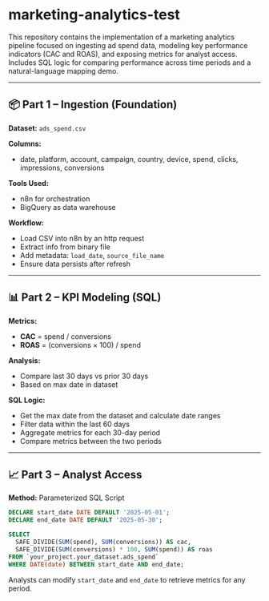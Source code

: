 # marketing-analytics-test
This repository contains the implementation of a marketing analytics pipeline focused on ingesting ad spend data, modeling key performance indicators (CAC and ROAS), and exposing metrics for analyst access. Includes SQL logic for comparing performance across time periods and a natural-language mapping demo.

---

## 📦 Part 1 – Ingestion (Foundation)

**Dataset:** `ads_spend.csv`

**Columns:**
- date, platform, account, campaign, country, device, spend, clicks, impressions, conversions

**Tools Used:**
- n8n for orchestration
- BigQuery as data warehouse

**Workflow:**
- Load CSV into n8n by an http request
- Extract info from binary file
- Add metadata: `load_date`, `source_file_name`
- Ensure data persists after refresh

---

## 📊 Part 2 – KPI Modeling (SQL)

**Metrics:**
- **CAC** = spend / conversions
- **ROAS** = (conversions × 100) / spend

**Analysis:**
- Compare last 30 days vs prior 30 days
- Based on max date in dataset

**SQL Logic:**
- Get the max date from the dataset and calculate date ranges
- Filter data within the last 60 days
- Aggregate metrics for each 30-day period
- Compare metrics between the two periods

---

## 📈 Part 3 – Analyst Access

**Method:** Parameterized SQL Script

```sql
DECLARE start_date DATE DEFAULT '2025-05-01';
DECLARE end_date DATE DEFAULT '2025-05-30';

SELECT
  SAFE_DIVIDE(SUM(spend), SUM(conversions)) AS cac,
  SAFE_DIVIDE(SUM(conversions) * 100, SUM(spend)) AS roas
FROM `your_project.your_dataset.ads_spend`
WHERE DATE(date) BETWEEN start_date AND end_date;
```

Analysts can modify `start_date` and `end_date` to retrieve metrics for any period.

